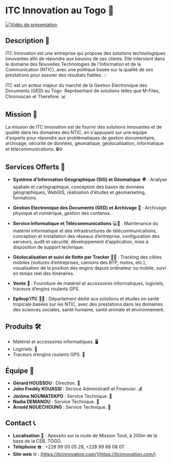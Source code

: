 # ITC Innovation au Togo 🚀

[![Vidéo de présentation](https://img.youtube.com/vi/PFfDSd0Ujc4/hqdefault.jpg)](https://youtu.be/PFfDSd0Ujc4)

## Description 📝
ITC Innovation est une entreprise qui propose des solutions technologiques innovantes afin de répondre aux besoins de ses clients. Elle intervient dans le domaine des Nouvelles Technologies de l'Information et de la Communication (NTIC), avec une politique basée sur la qualité de ses prestations pour assurer des résultats fiables. 💡

ITC est un acteur majeur du marché de la Gestion Electronique des Documents (GED) au Togo. Représentant de solutions telles que M-Files, Chronoscan et Therefore. 📊

## Mission 🎯
La mission de ITC Innovation est de fournir des solutions innovantes et de qualité dans les domaines des NTIC, en s'appuyant sur une équipe d'experts pour répondre aux problématiques de gestion documentaire, archivage, sécurité de données, géomatique, géolocalisation, informatique et télécommunications. 🔒🌐

## Services Offerts 💼
- **Système d'Information Géographique (SIG) et Géomatique** 🌍 : Analyse spatiale et cartographique, conception des bases de données géographiques, WebGIS, réalisation d'études et géomarketing, formations.
- **Gestion Electronique des Documents (GED) et Archivage** 📁 : Archivage physique et numérique, gestion des contenus.

- **Service Informatique et Télécommunications** 💻📡 : Maintenance du matériel informatique et des infrastructures de télécommunications, conception et installation des réseaux d’entreprise, configuration des serveurs, audit et sécurité, développement d’application, mise à disposition de support technique.
- **Géolocalisation et suivi de flotte par Tracker** 📍🚗 : Tracking des cibles mobiles (voitures d’entreprises, camions des BTP, motos, etc.), visualisation de la position des engins depuis ordinateur ou mobile, suivi en temps réel des itinéraires.
- **Vente** 🛒 : Fourniture de matériel et accessoires informatiques, logiciels, traceurs d’engins roulants GPS.
- **Epitrop'ITC** 🏥🌿 : Département dédié aux solutions et études en santé tropicale basées sur les NTIC, avec des prestations dans les domaines des sciences sociales, santé humaine, santé animale et environnement.

## Produits 🛠️
- Matériel et accessoires informatiques. 🖥️
- Logiciels. 📀
- Traceurs d’engins roulants GPS. 📡

## Équipe 👥
- **Gérard HOUSSOU** : Direction. 👔
- **John Freddy KOUASSI** : Service Administratif et Financier. 💰
- **Jérôme NOUMATEKPO** : Service Technique. 🔧
- **Nadia DEMANOU** : Service Technique. 🔧
- **Arnold NGUECHOUNG** : Service Technique. 🔧

## Contact 📞
- **Localisation** 📍 : Apessito sur la route de Mission Tové, à 200m de la base de la CEB, TOGO.
- **Téléphone** ☎️ : +228 99 00 05 28, +228 99 88 08 07.
- **Site web** 🌐 : [https://itcinnovation.com/](https://itcinnovation.com/)

